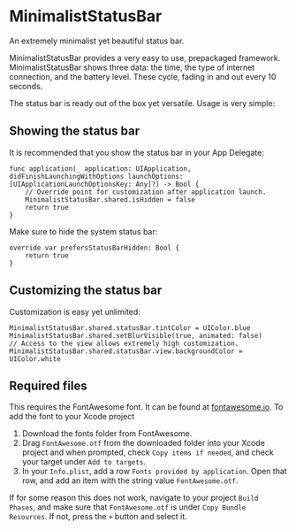 # MinimalistStatusBar
An extremely minimalist yet beautiful status bar.

MinimalistStatusBar provides a very easy to use, prepackaged framework. MinimalistStatusBar shows three data: the time, the type of internet connection, and the battery level. These cycle, fading in and out every 10 seconds. 

The status bar is ready out of the box yet versatile. Usage is very simple:

## Showing the status bar

It is recommended that you show the status bar in your App Delegate:

    func application(_ application: UIApplication, didFinishLaunchingWithOptions launchOptions: [UIApplicationLaunchOptionsKey: Any]?) -> Bool {
        // Override point for customization after application launch.
        MinimalistStatusBar.shared.isHidden = false
        return true
    }
    
Make sure to hide the system status bar:

    override var prefersStatusBarHidden: Bool {
        return true
    }
    
## Customizing the status bar    

Customization is easy yet unlimited:

    MinimalistStatusBar.shared.statusBar.tintColor = UIColor.blue
    MinimalistStatusBar.shared.setBlurVisible(true, animated: false)
    // Access to the view allows extremely high customization.
    MinimalistStatusBar.shared.statusBar.view.backgroundColor = UIColor.white

## Required files

This requires the FontAwesome font. It can be found at <a href="https://www.fontawesome.io">fontawesome.io</a>. To add the font to your Xcode project

 1. Download the fonts folder from FontAwesome.
 2. Drag `FontAwesome.otf` from the downloaded folder into your Xcode project and when prompted, check `Copy items if needed`, and check your target under `Add to targets`. 
 3. In your `Info.plist`, add a row `Fonts provided by application`. Open that row, and add an item with the string value `FontAwesome.otf`.

If for some reason this does not work, navigate to your project `Build Phases`, and make sure that `FontAwesome.otf` is under `Copy Bundle Resources`. If not, press the `+` button and select it.
